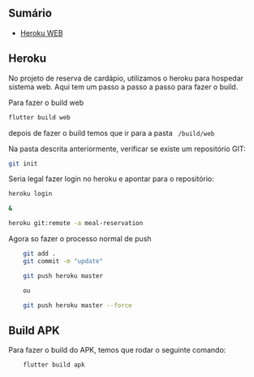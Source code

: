 ## Sumário

- [Heroku WEB](#-heroku)

## Heroku

No projeto de reserva de cardápio, utilizamos o heroku para hospedar sistema web. Aqui tem um passo a passo a passo para fazer o build.

Para fazer o build web

```sh
flutter build web
```

depois de fazer o build temos que ir para a pasta ` /build/web`

Na pasta descrita anteriormente, verificar se existe um repositório GIT:

```sh
git init
```

Seria legal fazer login no heroku e apontar para o repositório:

```sh
heroku login

&

heroku git:remote -a meal-reservation
```

Agora so fazer o processo normal de push

```sh
    git add .
    git commit -m "update"

    git push heroku master

    ou

    git push heroku master --force
```

##

## Build APK

Para fazer o build do APK, temos que rodar o seguinte comando:

```sh
    flutter build apk
```
